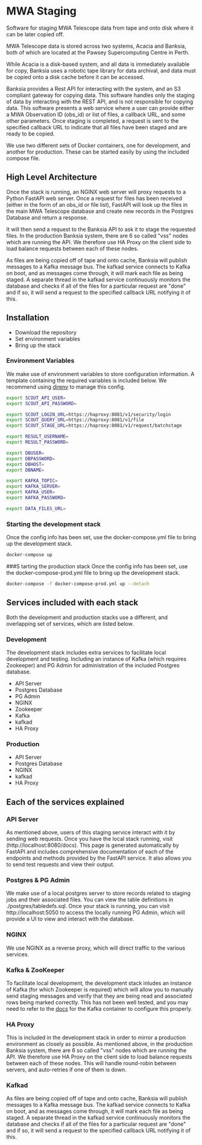 # MWA Staging

Software for staging MWA Telescope data from tape and onto disk where it can be later copied off.

MWA Telescope data is stored across two systems, Acacia and Banksia, both of which are located at the Pawsey Supercomputing Centre in Perth.

While Acacia is a disk-based system, and all data is immediately available for copy, Banksia uses a robotic tape library for data archival, and data must be copied onto a disk cache before it can be accessed.

Banksia provides a Rest API for interacting with the system, and an S3 compliant gateway for copying data. This software handles only the staging of data by interacting with the REST API, and is not responsible for copying data. This software presents a web service where a user can provide either a MWA Observation ID (obs_id) or list of files, a callback URL, and some other parameters. Once staging is completed, a request is sent to the specified callback URL to indicate that all files have been staged and are ready to be copied.

We use two different sets of Docker containers, one for development, and another for production. These can be started easily by using the included compose file.

## High Level Architecture
Once the stack is running, an NGINX web server will proxy requests to a Python FastAPI web server. Once a request for files has been received (either in the form of an obs_id or file list), FastAPI will look up the files in the main MWA Telescope database and create new records in the Postgres Database and return a response.

It will then send a request to the Banksia API to ask it to stage the requested files. In the production Banksia system, there are 6 so called "vss" nodes which are running the API. We therefore use HA Proxy on the client side to load balance requests between each of these nodes.

As files are being copied off of tape and onto cache, Banksia will publish messages to a Kafka message bus. The kafkad service connects to Kafka on boot, and as messages come through, it will mark each file as being staged. A separate thread in the kafkad service continuously monitors the database and checks if all of the files for a particular request are "done" and if so, it will send a request to the specified callback URL notifying it of this.

## Installation
- Download the repository
- Set environment variables
- Bring up the stack

### Environment Variables
We make use of environment variables to store configuration information. A template containing the required variables is included below. We recommend using [direnv](https://direnv.net/) to manage this config.
```bash
export SCOUT_API_USER=
export SCOUT_API_PASSWORD=

export SCOUT_LOGIN_URL=https://haproxy:8081/v1/security/login
export SCOUT_QUERY_URL=https://haproxy:8081/v1/file
export SCOUT_STAGE_URL=https://haproxy:8081/v1/request/batchstage

export RESULT_USERNAME=
export RESULT_PASSWORD=

export DBUSER=
export DBPASSWORD=
export DBHOST=
export DBNAME=

export KAFKA_TOPIC=
export KAFKA_SERVER=
export KAFKA_USER=
export KAFKA_PASSWORD=

export DATA_FILES_URL=
```

### Starting the development stack
Once the config info has been set, use the docker-compose.yml file to bring up the development stack.
```bash
docker-compose up
```

###S tarting the production stack
Once the config info has been set, use the docker-compose-prod.yml file to bring up the development stack.
```bash
docker-compose -f docker-compose-prod.yml up --detach
```

## Services included with each stack
Both the development and production stacks use a different, and overlapping set of services, which are listed below.

### Development
The development stack includes extra services to facilitate local development and testing. Including an instance of Kafka (which requires Zookeeper) and PG Admin for administration of the included Postgres database.

- API Server
- Postgres Database
- PG Admin
- NGINX
- Zookeeper
- Kafka
- kafkad
- HA Proxy

### Production
- API Server
- Postgres Database
- NGINX
- kafkad
- HA Proxy

## Each of the services explained

### API Server
As mentioned above, users of this staging service interact with it by sending web requests. Once you have the local stack running, visit (http://localhost:8080/docs). This page is generated automatically by FastAPI and includes comprehensive documentation of each of the endpoints and methods provided by the FastAPI service. It also allows you to send test requests and view their output.

### Postgres & PG Admin
We make use of a local postgres server to store records related to staging jobs and their associated files. You can view the table definitions in ./postgres/tabledefs.sql. Once your stack is running, you can visit http://localhost:5050 to access the locally running PG Admin, which will provide a UI to view and interact with the database. 

### NGINX
We use NGINX as a reverse proxy, which will direct traffic to the various services.

### Kafka & ZooKeeper
To facilitate local development, the development stack inludes an instance of Kafka (for which Zookeeper is required) which will allow you to manually send staging messages and verify that they are being read and associated rows being marked correctly. This has not been well tested, and you may need to refer to the [docs](https://hub.docker.com/r/wurstmeister/kafka) for the Kafka container to configure this properly.

### HA Proxy
This is included in the development stack in order to mirror a production environment as closely as possible. As mentioned above, in the production Banksia system, there are 6 so called "vss" nodes which are running the API. We therefore use HA Proxy on the client side to load balance requests between each of these nodes. This will handle round-robin between servers, and auto-retries if one of them is down.

### Kafkad
As files are being copied off of tape and onto cache, Banksia will publish messages to a Kafka message bus. The kafkad service connects to Kafka on boot, and as messages come through, it will mark each file as being staged. A separate thread in the kafkad service continuously monitors the database and checks if all of the files for a particular request are "done" and if so, it will send a request to the specified callback URL notifying it of this.